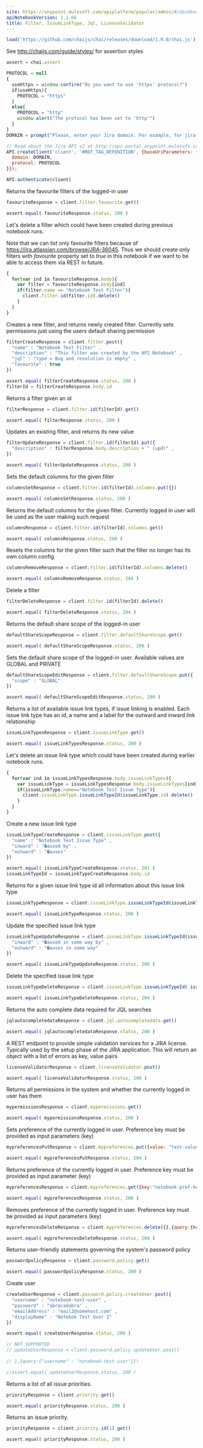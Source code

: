 ```yaml
---
site: https://anypoint.mulesoft.com/apiplatform/popular/admin/#/dashboard/apis/7868/versions/8022/portal/pages/6630/preview
apiNotebookVersion: 1.1.66
title: Filter, IssueLinkType, Jql, LicenseValidator
---
```


```javascript
load('https://github.com/chaijs/chai/releases/download/1.9.0/chai.js')
```

See http://chaijs.com/guide/styles/ for assertion styles

```javascript
assert = chai.assert
```

```javascript
PROTOCOL = null
{
  useHttps = window.confirm("Do you want to use 'https' protocol?")
  if(useHttps){
    PROTOCOL = "https"
  }
  else{
    PROTOCOL = "http"
    window.alert("The protocol has been set to 'http'")
  }
}
DOMAIN = prompt("Please, enter your Jira domain. For example, for jira URL 'https://jirahost.atlassian.net' enter 'jirahost.atlassian.net'")
```

```javascript
// Read about the Jira API v2 at http://api-portal.anypoint.mulesoft.com/onpositive/api/jira-api-v2
API.createClient('client', '#REF_TAG_DEFENITION', {baseUriParameters: {
  domain: DOMAIN,
  protocol: PROTOCOL
}});
```

```javascript
API.authenticate(client)
```

Returns the favourite filters of the logged-in user

```javascript
favouriteResponse = client.filter.favourite.get()
```

```javascript
assert.equal( favouriteResponse.status, 200 )
```

Let's delete a filter which could have been created during previous notebook runs.

Note that we can list only favourite filters because of https://jira.atlassian.com/browse/JRA-36045. Thus we should create only filters with _favourite_ property set to _true_ in this notebook if we want to be able to access them via REST in future.

```javascript
{
  for(var ind in favouriteResponse.body){
    var filter = favouriteResponse.body[ind]
    if(filter.name == "Notebook Test Filter"){
      client.filter.id(filter.id).delete()
    }
  }
}
```

Creates a new filter, and returns newly created filter. Currently sets permissions just using the users default sharing permission

```javascript
filterCreateResponse = client.filter.post({
  "name" : "Notebook Test Filter" ,
  "description" : "This filter was created by the API Notebook" ,
  "jql" : "type = Bug and resolution is empty" ,
  "favourite" : true
})
```

```javascript
assert.equal( filterCreateResponse.status, 200 )
filterId = filterCreateResponse.body.id
```

Returns a filter given an id

```javascript
filterResponse = client.filter.id(filterId).get()
```

```javascript
assert.equal( filterResponse.status, 200 )
```

Updates an existing filter, and returns its new value

```javascript
filterUpdateResponse = client.filter.id(filterId).put({
  "description" : filterResponse.body.description + " (upd)" ,
})
```

```javascript
assert.equal( filterUpdateResponse.status, 200 )
```

Sets the default columns for the given filter

```javascript
columnsSetResponse = client.filter.id(filterId).columns.put({})
```

```javascript
assert.equal( columnsSetResponse.status, 200 )
```

Returns the default columns for the given filter. Currently logged in user will be used as the user making such request

```javascript
columnsResponse = client.filter.id(filterId).columns.get()
```

```javascript
assert.equal( columnsResponse.status, 200 )
```

Resets the columns for the given filter such that the filter no longer has its own column config

```javascript
columnsRemoveResponse = client.filter.id(filterId).columns.delete()
```

```javascript
assert.equal( columnsRemoveResponse.status, 204 )
```

Delete a filter

```javascript
filterDeleteResponse = client.filter.id(filterId).delete()
```

```javascript
assert.equal( filterDeleteResponse.status, 204 )
```

Returns the default share scope of the logged-in user

```javascript
defaultShareScopeResponse = client.filter.defaultShareScope.get()
```

```javascript
assert.equal( defaultShareScopeResponse.status, 200 )
```

Sets the default share scope of the logged-in user. Available values are GLOBAL and PRIVATE

```javascript
defaultShareScopeEditResponse = client.filter.defaultShareScope.put({
  "scope" : "GLOBAL"
})
```

```javascript
assert.equal( defaultShareScopeEditResponse.status, 200 )
```

Returns a list of available issue link types, if issue linking is enabled. Each issue link type has an id, a name and a label for the outward and inward link relationship

```javascript
issueLinkTypesResponse = client.issueLinkType.get()
```

```javascript
assert.equal( issueLinkTypesResponse.status, 200 )
```

Let's delete an issue link type which could have been created during earlier notebook runs.

```javascript
{
  for(var ind in issueLinkTypesResponse.body.issueLinkTypes){
    var issueLinkType = issueLinkTypesResponse.body.issueLinkTypes[ind]
    if(issueLinkType.name=="Notebook Test Issue Type"){
      client.issueLinkType.issueLinkTypeId(issueLinkType.id).delete()
    }
  }
}
```

Create a new issue link type

```javascript
issueLinkTypeCreateResponse = client.issueLinkType.post({
  "name" : "Notebook Test Issue Type" ,
  "inward" : "�aused by" ,
  "outward" : "�auses"
})
```

```javascript
assert.equal( issueLinkTypeCreateResponse.status, 201 )
issueLinkTypeId = issueLinkTypeCreateResponse.body.id
```

Returns for a given issue link type id all information about this issue link type

```javascript
issueLinkTypeResponse = client.issueLinkType.issueLinkTypeId(issueLinkTypeId).get()
```

```javascript
assert.equal( issueLinkTypeResponse.status, 200 )
```

Update the specified issue link type

```javascript
issueLinkTypeUpdateResponse = client.issueLinkType.issueLinkTypeId(issueLinkTypeId).put({
  "inward" : "�aused in some way by" ,
  "outward" : "�auses in some way"
})
```

```javascript
assert.equal( issueLinkTypeUpdateResponse.status, 200 )
```

Delete the specified issue link type

```javascript
issueLinkTypeDeleteResponse = client.issueLinkType.issueLinkTypeId( issueLinkTypeId).delete()
```

```javascript
assert.equal( issueLinkTypeDeleteResponse.status, 204 )
```

Returns the auto complete data required for JQL searches

```javascript
jqlautocompletedataResponse = client.jql.autocompletedata.get()
```

```javascript
assert.equal( jqlautocompletedataResponse.status, 200 )
```

A REST endpoint to provide simple validation services for a JIRA license. Typically used by the setup phase of the JIRA application. This will return an object with a list of errors as key, value pairs

```javascript
licenseValidatorResponse = client.licenseValidator.post()
```

```javascript
assert.equal( licenseValidatorResponse.status, 200 )
```

Returns all permissions in the system and whether the currently logged in user has them

```javascript
mypermissionsResponse = client.mypermissions.get()
```

```javascript
assert.equal( mypermissionsResponse.status, 200 )
```

Sets preference of the currently logged in user. Preference key must be provided as input parameters (key)

```javascript
mypreferencesPutResponse = client.mypreferences.put({value: "test-value"},{query:{key:"notebook-pref-key"}})
```

```javascript
assert.equal( mypreferencesPutResponse.status, 204 )
```

Returns preference of the currently logged in user. Preference key must be provided as input parameter (key)

```javascript
mypreferencesResponse = client.mypreferences.get({key:"notebook-pref-key"})
```

```javascript
assert.equal( mypreferencesResponse.status, 200 )
```

Removes preference of the currently logged in user. Preference key must be provided as input parameters (key)

```javascript
mypreferencesDeleteResponse = client.mypreferences.delete({},{query:{key:"notebook-pref-key"}})
```

```javascript
assert.equal( mypreferencesDeleteResponse.status, 204 )
```

Returns user-friendly statements governing the system's password policy

```javascript
passwordpolicyResponse = client.password.policy.get()
```

```javascript
assert.equal( passwordpolicyResponse.status, 200 )
```

Create user

```javascript
createUserResponse = client.password.policy.createUser.post({
  "username" : "notebook-test-user" ,
  "password" : "abracadabra" ,
  "emailAddress" : "mail2@somehost.com" ,
  "displayName" : "Notebok Test User 2"
})
```

```javascript
assert.equal( createUserResponse.status, 200 )
```

```javascript
// NOT SUPPORTED
// updateUserResponse = client.password.policy.updateUser.post({
  
// },{query:{"username" : "notebook-test-user"}})
```

```javascript
//assert.equal( updateUserResponse.status, 200 )
```

Returns a list of all issue priorities.

```javascript
priorityResponse = client.priority.get()
```

```javascript
assert.equal( priorityResponse.status, 200 )
```

Returns an issue priority.

```javascript
priorityResponse = client.priority.id(1).get()
```

```javascript
assert.equal( priorityResponse.status, 200 )
```